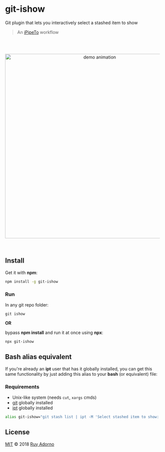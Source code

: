 # git-ishow

Git plugin that lets you interactively select a stashed item to show

> An [iPipeTo](https://github.com/ruyadorno/ipt) workflow

<br />
<br />

<p align="center">
<a href="https://asciinema.org/a/174389">
<img alt="demo animation" width="600" src="https://cdn.rawgit.com/ruyadorno/git-ishow/demo.svg" />
</a>
</p>

<br />

## Install

Get it with **npm**:

```sh
npm install -g git-ishow
```

### Run

In any git repo folder:

```
git ishow
```

**OR**

bypass **npm install** and run it at once using **npx**:

```sh
npx git-ishow
```

## Bash alias equivalent

If you're already an **ipt** user that has it globally installed, you can get this same functionality by just adding this alias to your **bash** (or equivalent) file:

### Requirements

- Unix-like system (needs `cut`, `xargs` cmds)
- [git](https://git-scm.com/) globally installed
- [ipt](https://www.npmjs.com/package/ipt) globally installed

```sh
alias git-ishow="git stash list | ipt -M 'Select stashed item to show:' --unquoted | cut -d ':' -f 1 | xargs git stash show -u"
```

## License

[MIT](LICENSE) © 2018 [Ruy Adorno](http://ruyadorno.com)

